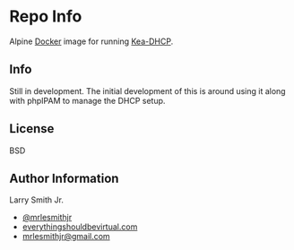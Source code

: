 Repo Info
=========
Alpine [Docker] image for running [Kea-DHCP].

Info
----
Still in development. The initial development of this is around using it along
with phpIPAM to manage the DHCP setup.

License
-------

BSD

Author Information
------------------

Larry Smith Jr.
- [@mrlesmithjr]
- [everythingshouldbevirtual.com]
- [mrlesmithjr@gmail.com]


[Ansible]: <https://www.ansible.com/>
[Docker]: <https://www.docker.com>
[Kea-DHCP]: <http://kea.isc.org/wiki>
[@mrlesmithjr]: <https://twitter.com/mrlesmithjr>
[everythingshouldbevirtual.com]: <http://everythingshouldbevirtual.com>
[mrlesmithjr@gmail.com]: <mailto:mrlesmithjr@gmail.com>
